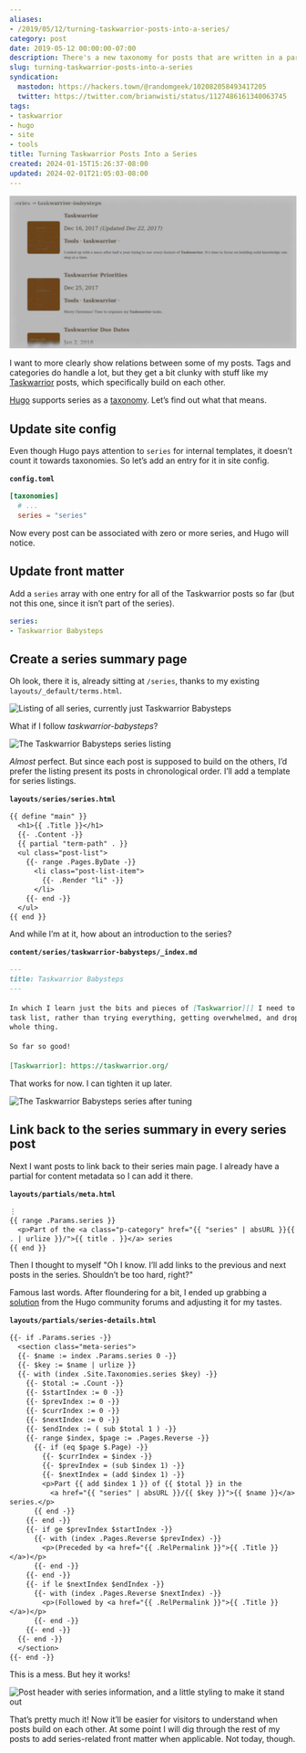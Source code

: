 ```yaml
---
aliases:
- /2019/05/12/turning-taskwarrior-posts-into-a-series/
category: post
date: 2019-05-12 00:00:00-07:00
description: There's a new taxonomy for posts that are written in a particular order!
slug: turning-taskwarrior-posts-into-a-series
syndication:
  mastodon: https://hackers.town/@randomgeek/102082058493417205
  twitter: https://twitter.com/brianwisti/status/1127486161340063745
tags:
- taskwarrior
- hugo
- site
- tools
title: Turning Taskwarrior Posts Into a Series
created: 2024-01-15T15:26:37-08:00
updated: 2024-02-01T21:05:03-08:00
---
```


![attachments/img/2019/cover-2019-05-12.jpg](../../../attachments/img/2019/cover-2019-05-12.jpg)

I want to more clearly show relations between some of my posts. Tags and categories do handle a lot, but they get a bit clunky with stuff like my [Taskwarrior](../../../card/Taskwarrior.md) posts, which specifically build on each other.

[Hugo](../../../card/Hugo.md) supports series as a [taxonomy](https://gohugo.io/content-management/taxonomies/). Let’s find out what that means.

## Update site config

Even though Hugo pays attention to `series` for internal templates, it doesn’t count it towards taxonomies. So let’s add an entry for it in site config.

**`config.toml`**

````toml
[taxonomies]
  # ...
  series = "series"
````

Now every post can be associated with zero or more series, and Hugo will notice.

## Update front matter

Add a `series` array with one entry for all of the Taskwarrior posts so far (but not this one, since it isn’t part of the series).

````yaml
series:
- Taskwarrior Babysteps
````

## Create a series summary page

Oh look, there it is, already sitting at `/series`, thanks to my existing `layouts/_default/terms.html`.

![Listing of all series, currently just Taskwarrior Babysteps](attachments/img/2019/series-listing.png)

What if I follow *taskwarrior-babysteps*?

![The Taskwarrior Babysteps series listing](attachments/img/2019/taskwarrior-series-initial.png)

*Almost* perfect. But since each post is supposed to build on the others, I’d prefer the listing present its posts in chronological order. I’ll add a template for series listings.

**`layouts/series/series.html`**

````
{{ define "main" }}
  <h1>{{ .Title }}</h1>
  {{- .Content -}}
  {{ partial "term-path" . }}
  <ul class="post-list">
    {{- range .Pages.ByDate -}}
      <li class="post-list-item">
        {{- .Render "li" -}}
      </li>
    {{- end -}}
  </ul>
{{ end }}
````

And while I’m at it, how about an introduction to the series?

**`content/series/taskwarrior-babysteps/_index.md`**

````markdown
---
title: Taskwarrior Babysteps
---

In which I learn just the bits and pieces of [Taskwarrior][] I need to manage my
task list, rather than trying everything, getting overwhelmed, and dropping the
whole thing.

So far so good!

[Taskwarrior]: https://taskwarrior.org/
````

That works for now. I can tighten it up later.

![The Taskwarrior Babysteps series after tuning](attachments/img/2019/taskwarrior-series-adjusted.png)

## Link back to the series summary in every series post

Next I want posts to link back to their series main page. I already have a partial for content metadata so I can add it there.

**`layouts/partials/meta.html`**

````
⋮
{{ range .Params.series }}
  <p>Part of the <a class="p-category" href="{{ "series" | absURL }}{{ . | urlize }}/">{{ title . }}</a> series
{{ end }}
````

Then I thought to myself "Oh I know. I’ll add links to the previous and next posts in the series. Shouldn’t be too hard, right?"

Famous last words. After floundering for a bit, I ended up grabbing a [solution](https://discourse.gohugo.io/t/generating-series-navigation/16837) from the Hugo community forums and adjusting it for my tastes.

**`layouts/partials/series-details.html`**

````
{{- if .Params.series -}}
  <section class="meta-series">
  {{- $name := index .Params.series 0 -}}
  {{- $key := $name | urlize }}
  {{- with (index .Site.Taxonomies.series $key) -}}
    {{- $total := .Count -}}
    {{- $startIndex := 0 -}}
    {{- $prevIndex := 0 -}}
    {{- $currIndex := 0 -}}
    {{- $nextIndex := 0 -}}
    {{- $endIndex := ( sub $total 1 ) -}}
    {{- range $index, $page := .Pages.Reverse -}}
      {{- if (eq $page $.Page) -}}
        {{- $currIndex = $index -}}
        {{- $prevIndex = (sub $index 1) -}}
        {{- $nextIndex = (add $index 1) -}}
        <p>Part {{ add $index 1 }} of {{ $total }} in the
          <a href="{{ "series" | absURL }}/{{ $key }}">{{ $name }}</a> series.</p>
      {{ end -}}
    {{- end -}}
    {{- if ge $prevIndex $startIndex -}}
      {{- with (index .Pages.Reverse $prevIndex) -}}
        <p>(Preceded by <a href="{{ .RelPermalink }}">{{ .Title }}</a>)</p>
      {{- end -}}
    {{- end -}}
    {{- if le $nextIndex $endIndex -}}
      {{- with (index .Pages.Reverse $nextIndex) -}}
        <p>(Followed by <a href="{{ .RelPermalink }}">{{ .Title }}</a>)</p>
      {{- end -}}
    {{- end -}}
  {{- end -}}
  </section>
{{- end -}}
````

This is a mess. But hey it works!

![Post header with series information, and a little styling to make it stand out](attachments/img/2019/taskwarrior-series-post-header.png)

That’s pretty much it! Now it’ll be easier for visitors to understand when posts build on each other. At some point I will dig through the rest of my posts to add series-related front matter when applicable. Not today, though.
